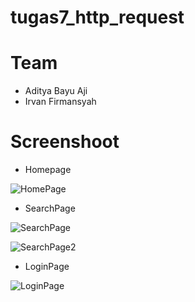 # tugas7_http_request
 
# Team
- Aditya Bayu Aji
- Irvan Firmansyah
# Screenshoot
- Homepage

![HomePage](https://user-images.githubusercontent.com/67412071/137671585-92c7944d-be4b-411f-8eb2-83a9403d2981.png)



- SearchPage


![SearchPage](https://user-images.githubusercontent.com/67412071/137671646-809d4511-a572-4131-935c-13ef06206ed5.png)


![SearchPage2](https://user-images.githubusercontent.com/67412071/137671656-07c97880-9cb1-4261-a2e1-06893711f702.png)

- LoginPage


![LoginPage](https://user-images.githubusercontent.com/67412071/137671672-05af28cf-74ae-471d-8087-f2cdec3ea307.png)

